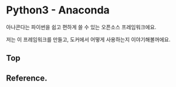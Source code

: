 # Python3 - Anaconda

아나콘다는 파이썬을 쉽고 편하게 쓸 수 있는 오픈소스 프레임워크에요.

저는 이 프레임워크를 만들고, 도커에서 어떻게 사용하는지 이야기해볼꺼에요.

## Top 

## Reference.

